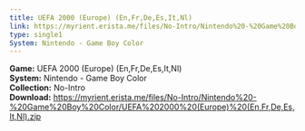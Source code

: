 ```yaml
---
title: UEFA 2000 (Europe) (En,Fr,De,Es,It,Nl)
link: https://myrient.erista.me/files/No-Intro/Nintendo%20-%20Game%20Boy%20Color/UEFA%202000%20(Europe)%20(En,Fr,De,Es,It,Nl).zip
type: single1
System: Nintendo - Game Boy Color
---
```

<b>Game:</b> UEFA 2000 (Europe) (En,Fr,De,Es,It,Nl)<br>
<b>System:</b> Nintendo - Game Boy Color<br>
<b>Collection:</b> No-Intro<br>
<b>Download:</b> https://myrient.erista.me/files/No-Intro/Nintendo%20-%20Game%20Boy%20Color/UEFA%202000%20(Europe)%20(En,Fr,De,Es,It,Nl).zip